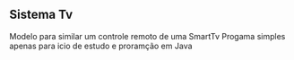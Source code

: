 ## Sistema Tv
Modelo para similar um controle remoto de uma SmartTv
Progama simples apenas para icio de estudo e proramção em Java
